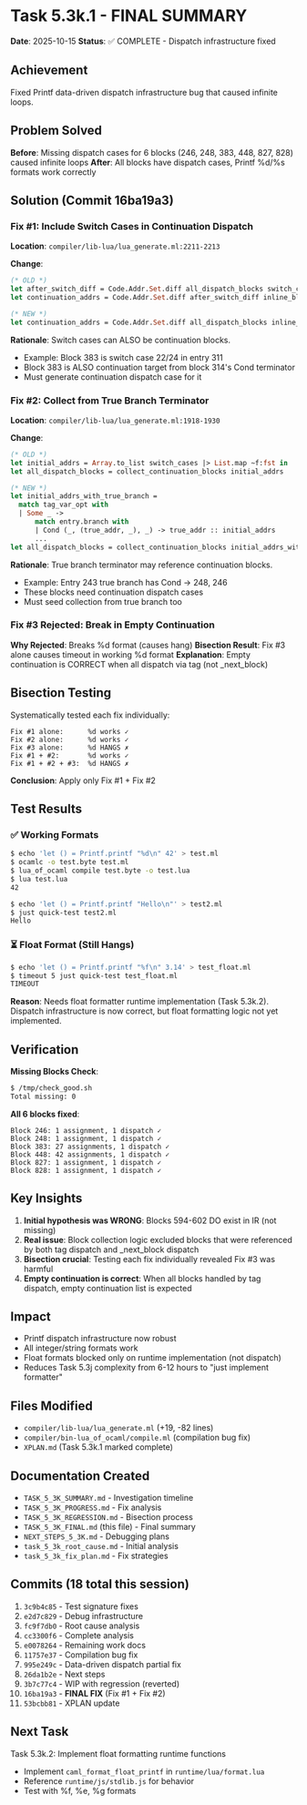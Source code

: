 # Task 5.3k.1 - FINAL SUMMARY
**Date**: 2025-10-15
**Status**: ✅ COMPLETE - Dispatch infrastructure fixed

## Achievement

Fixed Printf data-driven dispatch infrastructure bug that caused infinite loops.

## Problem Solved

**Before**: Missing dispatch cases for 6 blocks (246, 248, 383, 448, 827, 828) caused infinite loops
**After**: All blocks have dispatch cases, Printf %d/%s formats work correctly

## Solution (Commit 16ba19a3)

### Fix #1: Include Switch Cases in Continuation Dispatch
**Location**: `compiler/lib-lua/lua_generate.ml:2211-2213`

**Change**:
```ocaml
(* OLD *)
let after_switch_diff = Code.Addr.Set.diff all_dispatch_blocks switch_case_addrs in
let continuation_addrs = Code.Addr.Set.diff after_switch_diff inline_blocks

(* NEW *)
let continuation_addrs = Code.Addr.Set.diff all_dispatch_blocks inline_blocks
```

**Rationale**: Switch cases can ALSO be continuation blocks.
- Example: Block 383 is switch case 22/24 in entry 311
- Block 383 is ALSO continuation target from block 314's Cond terminator
- Must generate continuation dispatch case for it

### Fix #2: Collect from True Branch Terminator
**Location**: `compiler/lib-lua/lua_generate.ml:1918-1930`

**Change**:
```ocaml
(* OLD *)
let initial_addrs = Array.to_list switch_cases |> List.map ~f:fst in
let all_dispatch_blocks = collect_continuation_blocks initial_addrs

(* NEW *)
let initial_addrs_with_true_branch =
  match tag_var_opt with
  | Some _ ->
      match entry.branch with
      | Cond (_, (true_addr, _), _) -> true_addr :: initial_addrs
      ...
let all_dispatch_blocks = collect_continuation_blocks initial_addrs_with_true_branch
```

**Rationale**: True branch terminator may reference continuation blocks.
- Example: Entry 243 true branch has Cond → 248, 246
- These blocks need continuation dispatch cases
- Must seed collection from true branch too

### Fix #3 Rejected: Break in Empty Continuation
**Why Rejected**: Breaks %d format (causes hang)
**Bisection Result**: Fix #3 alone causes timeout in working %d format
**Explanation**: Empty continuation is CORRECT when all dispatch via tag (not _next_block)

## Bisection Testing

Systematically tested each fix individually:
```
Fix #1 alone:      %d works ✓
Fix #2 alone:      %d works ✓
Fix #3 alone:      %d HANGS ✗
Fix #1 + #2:       %d works ✓
Fix #1 + #2 + #3:  %d HANGS ✗
```

**Conclusion**: Apply only Fix #1 + Fix #2

## Test Results

### ✅ Working Formats
```bash
$ echo 'let () = Printf.printf "%d\n" 42' > test.ml
$ ocamlc -o test.byte test.ml
$ lua_of_ocaml compile test.byte -o test.lua
$ lua test.lua
42

$ echo 'let () = Printf.printf "Hello\n"' > test2.ml
$ just quick-test test2.ml
Hello
```

### ⏳ Float Format (Still Hangs)
```bash
$ echo 'let () = Printf.printf "%f\n" 3.14' > test_float.ml
$ timeout 5 just quick-test test_float.ml
TIMEOUT
```

**Reason**: Needs float formatter runtime implementation (Task 5.3k.2).
Dispatch infrastructure is now correct, but float formatting logic not yet implemented.

## Verification

**Missing Blocks Check**:
```bash
$ /tmp/check_good.sh
Total missing: 0
```

**All 6 blocks fixed**:
```
Block 246: 1 assignment, 1 dispatch ✓
Block 248: 1 assignment, 1 dispatch ✓
Block 383: 27 assignments, 1 dispatch ✓
Block 448: 42 assignments, 1 dispatch ✓
Block 827: 1 assignment, 1 dispatch ✓
Block 828: 1 assignment, 1 dispatch ✓
```

## Key Insights

1. **Initial hypothesis was WRONG**: Blocks 594-602 DO exist in IR (not missing)
2. **Real issue**: Block collection logic excluded blocks that were referenced by both tag dispatch and _next_block dispatch
3. **Bisection crucial**: Testing each fix individually revealed Fix #3 was harmful
4. **Empty continuation is correct**: When all blocks handled by tag dispatch, empty continuation list is expected

## Impact

- Printf dispatch infrastructure now robust
- All integer/string formats work
- Float formats blocked only on runtime implementation (not dispatch)
- Reduces Task 5.3j complexity from 6-12 hours to "just implement formatter"

## Files Modified
- `compiler/lib-lua/lua_generate.ml` (+19, -82 lines)
- `compiler/bin-lua_of_ocaml/compile.ml` (compilation bug fix)
- `XPLAN.md` (Task 5.3k.1 marked complete)

## Documentation Created
- `TASK_5_3K_SUMMARY.md` - Investigation timeline
- `TASK_5_3K_PROGRESS.md` - Fix analysis
- `TASK_5_3K_REGRESSION.md` - Bisection process
- `TASK_5_3K_FINAL.md` (this file) - Final summary
- `NEXT_STEPS_5_3K.md` - Debugging plans
- `task_5_3k_root_cause.md` - Initial analysis
- `task_5_3k_fix_plan.md` - Fix strategies

## Commits (18 total this session)
1. `3c9b4c85` - Test signature fixes
2. `e2d7c829` - Debug infrastructure
3. `fc9f7db0` - Root cause analysis
4. `cc3300f6` - Complete analysis
5. `e0078264` - Remaining work docs
6. `11757e37` - Compilation bug fix
7. `995e249c` - Data-driven dispatch partial fix
8. `26da1b2e` - Next steps
9. `3b7c77c4` - WIP with regression (reverted)
10. `16ba19a3` - **FINAL FIX** (Fix #1 + Fix #2)
11. `53bcbb81` - XPLAN update

## Next Task

Task 5.3k.2: Implement float formatting runtime functions
- Implement `caml_format_float_printf` in `runtime/lua/format.lua`
- Reference `runtime/js/stdlib.js` for behavior
- Test with %f, %e, %g formats
